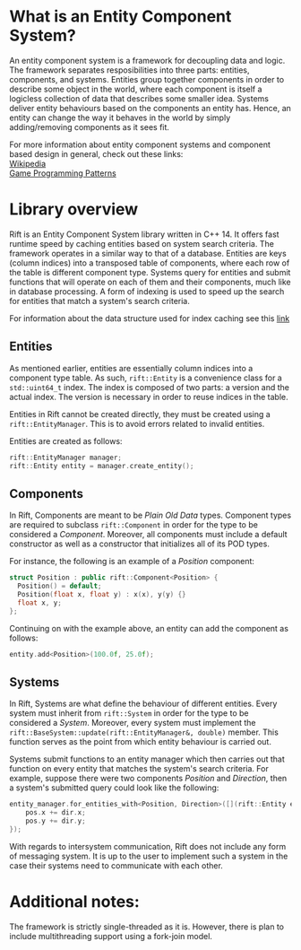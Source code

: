 # What is an Entity Component System?
An entity component system is a framework for decoupling data and logic. The framework separates resposibilities into three parts: entities, components, and systems. Entities group together components in order to describe some object in the world, where each component is itself a logicless collection of data that describes some smaller idea. Systems deliver entity behaviours based on the components an entity has. Hence, an entity can change the way it behaves in the world by simply adding/removing components as it sees fit.

For more information about entity component systems and component based design in general, check out these links:  
[Wikipedia](https://en.wikipedia.org/wiki/Entity%E2%80%93component%E2%80%93system)  
[Game Programming Patterns](http://gameprogrammingpatterns.com/component.html)

# Library overview
Rift is an Entity Component System library written in C++ 14. It offers fast runtime speed by caching entities based on system search criteria. The framework operates in a similar way to that of a database. Entities are keys (column indices) into a transposed table of components, where each row of the table is different component type. Systems query for entities and submit functions that will operate on each of them and their components, much like in database processing. A form of indexing is used to speed up the search for entities that match a system's search criteria. 

For information about the data structure used for index caching see this [link](https://www.geeksforgeeks.org/sparse-set/)

## Entities
As mentioned earlier, entities are essentially column indices into a component type table. As such, `rift::Entity` is a convenience class for a `std::uint64_t` index. The index is composed of two parts: a version and the actual index. The version is necessary in order to reuse indices in the table. 

Entities in Rift cannot be created directly, they must be created using a `rift::EntityManager`. This is to avoid errors related to invalid entities.

Entities are created as follows:
```cpp
rift::EntityManager manager;
rift::Entity entity = manager.create_entity();
```

## Components 
In Rift, Components are meant to be *Plain Old Data* types. Component types are required to subclass `rift::Component` in order for the type to be considered a *Component*. Moreover, all components must include a default constructor as well as a constructor that initializes all of its POD types. 

For instance, the following is an example of a *Position* component:
```cpp
struct Position : public rift::Component<Position> {
  Position() = default;
  Position(float x, float y) : x(x), y(y) {}
  float x, y;
};
```

Continuing on with the example above, an entity can add the component as follows:
```cpp
entity.add<Position>(100.0f, 25.0f);
```

## Systems
In Rift, Systems are what define the behaviour of different entities.
Every system must inherit from `rift::System` in order for the type to be considered a *System*. Moreover, every system must implement the `rift::BaseSystem::update(rift::EntityManager&, double)` member. This function serves as the point from which entity behaviour is carried out. 

Systems submit functions to an entity manager which then carries out that function on every entity that matches the system's search criteria. 
For example, suppose there were two components *Position* and *Direction*, then a system's submitted query could look like the following:
```cpp
entity_manager.for_entities_with<Position, Direction>([](rift::Entity entity, Position& pos, Direction& dir){
    pos.x += dir.x;
    pos.y += dir.y;
});
```
With regards to intersystem communication, Rift does not include any form of messaging system. It is up to the user to implement such a system in the case their systems need to communicate with each other. 

# Additional notes:
The framework is strictly single-threaded as it is. However, there is plan to include multithreading support using a fork-join model. 
